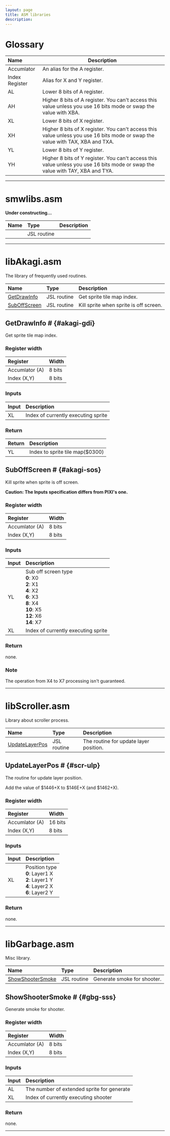 ```yaml
---
layout: page
title: ASM libraries
description: 
---
```


# Glossary

|Name          |Description                                                                                                                  |
|:-------------|-----------------------------------------------------------------------------------------------------------------------------|
|Accumlator    |An alias for the A register.                                                                                                 |
|Index Register|Alias for X and Y register.                                                                                                  |
|AL            |Lower 8 bits of A register.                                                                                                  |
|AH            |Higher 8 bits of A register. You can't access this value unless you use 16 bits mode or swap the value with XBA.             |
|XL            |Lower 8 bits of X register.                                                                                                  |
|XH            |Higher 8 bits of X register. You can't access this value unless you use 16 bits mode or swap the value with TAX, XBA and TXA.|
|YL            |Lower 8 bits of Y register.                                                                                                  |
|YH            |Higher 8 bits of Y register. You can't access this value unless you use 16 bits mode or swap the value with TAY, XBA and TYA.|


---


# smwlibs.asm

**Under constructing...**

|Name                |Type       |Description                            |
|:-------------------|:----------|:--------------------------------------|
|                    |JSL routine|                                       |


---


# libAkagi.asm

The library of frequently used routines.

|Name                         |Type       |Description                            |
|:----------------------------|:----------|:--------------------------------------|
|[GetDrawInfo](#akagi-gdi)    |JSL routine|Get sprite tile map index.             |
|[SubOffScreen](#akagi-sos)   |JSL routine|Kill sprite when sprite is off screen. |

## GetDrawInfo # {#akagi-gdi}

Get sprite tile map index.

### Register width

|Register      |Width |
|:-------------|:-----|
|Accumlator (A)|8 bits|
|Index    (X,Y)|8 bits|

### Inputs

|Input      |Description                                                                                                                                  |
|:----------|:--------------------------------------------------------------------------------------------------------------------------------------------|
|XL         |Index of currently executing sprite                                                                                                          |

### Return

|Return     |Description                    |
|:----------|:------------------------------|
|YL         |Index to sprite tile map($0300)|


## SubOffScreen # {#akagi-sos}

Kill sprite when sprite is off screen.

**Caution: The Inputs specification differs from PIXI's one.**

### Register width

|Register      |Width |
|:-------------|:-----|
|Accumlator (A)|8 bits|
|Index    (X,Y)|8 bits|

### Inputs

|Input      |Description                                                                                                                                  |
|:----------|:--------------------------------------------------------------------------------------------------------------------------------------------|
|YL         |Sub off screen type<br>  **0**: X0<br>  **2**: X1<br> **4**: X2<br>  **6**: X3<br>  **8**: X4<br>  **10**: X5<br>  **12**: X6<br>  **14**: X7|
|XL         |Index of currently executing sprite                                                                                                          |

### Return

none.

### Note

The operation from X4 to X7 processing isn't guaranteed.


---


# libScroller.asm

Library about scroller process.

|Name                              |Type       |Description                            |
|:---------------------------------|:----------|:--------------------------------------|
|[UpdateLayerPos](#scr-ulp)        |JSL routine|The routine for update layer position. |

## UpdateLayerPos # {#scr-ulp}

The routine for update layer position.

Add the value of $1446+X to $146E+X (and $1462+X).

### Register width

|Register      |Width  |
|:-------------|:------|
|Accumlator (A)|16 bits|
|Index    (X,Y)| 8 bits|

### Inputs

|Input      |Description                                                                                      |
|:----------|:------------------------------------------------------------------------------------------------|
|XL         |Position type<br>  **0**: Layer1 X<br>  **2**: Layer1 Y<br>  **4**: Layer2 X<br>  **6**: Layer2 Y|

### Return

none.


---


# libGarbage.asm

Misc library.

|Name                              |Type       |Description                            |
|:---------------------------------|:----------|:--------------------------------------|
|[ShowShooterSmoke](#gbg-sss)      |JSL routine|Generate smoke for shooter.            |

## ShowShooterSmoke # {#gbg-sss}

Generate smoke for shooter.

### Register width

|Register      |Width |
|:-------------|:-----|
|Accumlator (A)|8 bits|
|Index    (X,Y)|8 bits|

### Inputs

|Input      |Description                               |
|:----------|:-----------------------------------------|
|AL         |The number of extended sprite for generate|
|XL         |Index of currently executing shooter      |

### Return

none.


---



